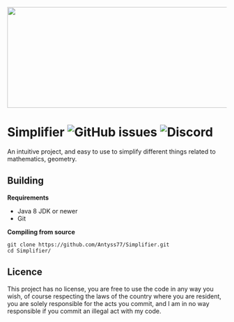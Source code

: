 ﻿<p align="center">
  <img width="640" height="232" src="https://user-images.githubusercontent.com/47704223/150722792-b37afaf3-bd22-4139-9dbb-b401f126afa4.png">
</p> 

# Simplifier  <img alt="GitHub issues" src="https://img.shields.io/github/issues/Antyss77/Mathematics-Simplifier"> <img alt="Discord" src="https://img.shields.io/discord/741862512307339264">


An intuitive project, and easy to use to simplify different things related to mathematics, geometry.

## Building
**Requirements**

- Java 8 JDK or newer
- Git

**Compiling from source**

```
git clone https://github.com/Antyss77/Simplifier.git
cd Simplifier/ 
```

## Licence
This project has no license, you are free to use the code in any way you wish, of course respecting the laws of the country where you are resident, you are solely responsible for the acts you commit, and I am in no way responsible if you commit an illegal act with my code.
